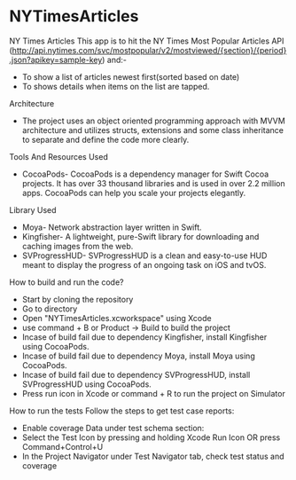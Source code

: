 # NYTimesArticles
NY Times Articles
This app is to hit the NY Times Most Popular Articles API (http://api.nytimes.com/svc/mostpopular/v2/mostviewed/{section}/{period}.json?apikey=sample-key) and:-
* To show a list of articles newest first(sorted based on date)
* To shows details when items on the list are tapped.


Architecture
* The project uses an object oriented programming approach with MVVM architecture and utilizes structs, extensions and some class inheritance to separate and define the code more clearly.


Tools And Resources Used
* CocoaPods- CocoaPods is a dependency manager for Swift Cocoa projects. It has over 33 thousand libraries and is used in over 2.2 million apps. CocoaPods can help you scale your projects elegantly.


Library Used
* Moya- Network abstraction layer written in Swift.
* Kingfisher- A lightweight, pure-Swift library for downloading and caching images from the web.
* SVProgressHUD- SVProgressHUD is a clean and easy-to-use HUD meant to display the progress of an ongoing task on iOS and tvOS.



How to build and run the code?
* Start by cloning the repository
* Go to directory
* Open "NYTimesArticles.xcworkspace" using Xcode
* use command + B or Product -> Build to build the project
* Incase of build fail due to dependency Kingfisher, install Kingfisher using CocoaPods.
* Incase of build fail due to dependency Moya, install Moya using CocoaPods.
* Incase of build fail due to dependency SVProgressHUD, install SVProgressHUD using CocoaPods.
* Press run icon in Xcode or command + R to run the project on Simulator


How to run the tests
Follow the steps to get test case reports:
* Enable coverage Data under test schema section:
* Select the Test Icon by pressing and holding Xcode Run Icon OR press Command+Control+U
* In the Project Navigator under Test Navigator tab, check test status and coverage

